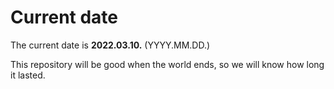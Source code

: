 # Current date

The current date is **2022.03.10.** (YYYY.MM.DD.)

This repository will be good when the world ends, so we will know how long it lasted.